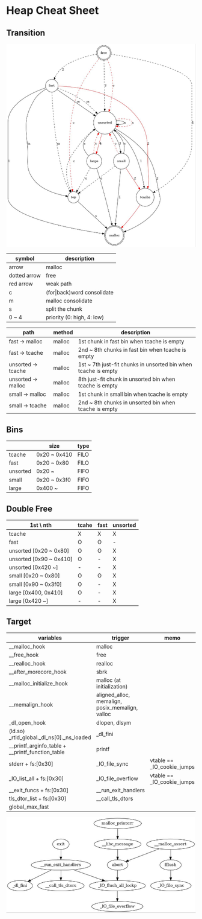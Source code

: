 # Heap Cheat Sheet

## Transition
![heap_trans](./heap_trans.jpg)

| symbol       | description                 |
| ------------ | --------------------------- |
| arrow        | malloc                      |
| dotted arrow | free                        |
| red arrow    | weak path                   |
| c            | (for\|back)word consolidate |
| m            | malloc consolidate          |
| s            | split the chunk             |
| 0 ~ 4        | priority (0: high, 4: low)  |

| path                   | method | description                                                    |
| ---------------------- | ------ | -------------------------------------------------------------- |
| fast &rarr; malloc     | malloc | 1st chunk in fast bin when tcache is empty                     |
| fast &rarr; tcache     | malloc | 2nd ~ 8th chunks in fast bin when tcache is empty              |
| unsorted &rarr; tcache | malloc | 1st ~ 7th just-fit chunks in unsorted bin when tcache is empty |
| unsorted &rarr; malloc | malloc | 8th just-fit chunk in unsorted bin when tcache is empty        |
| small &rarr; malloc    | malloc | 1st chunk in small bin when tcache is empty                    |
| small &rarr; tcache    | malloc | 2nd ~ 8th chunks in unsorted bin when tcache is empty          |

## Bins
|          | size         | type |
| -------- | ------------ | ---- |
| tcache   | 0x20 ~ 0x410 | FILO |
| fast     | 0x20 ~ 0x80  | FILO |
| unsorted | 0x20 ~       | FIFO |
| small    | 0x20 ~ 0x3f0 | FIFO |
| large    | 0x400 ~      | FIFO |

## Double Free
| 1st \ nth               | tcahe | fast | unsorted |
| ----------------------- | ----- | ---- | -------- |
| tcache                  | X     | X    | X        |
| fast                    | O     | O    | -        |
| unsorted [0x20 ~ 0x80]  | O     | O    | X        |
| unsorted [0x90 ~ 0x410] | O     | -    | X        |
| unsorted [0x420 ~]      | -     | -    | X        |
| small [0x20 ~ 0x80]     | O     | O    | X        |
| small [0x90 ~ 0x3f0]    | O     | -    | X        |
| large [0x400, 0x410]    | O     | -    | X        |
| large [0x420 ~]         | -     | -    | X        |

## Target
| variables                                        | trigger                                         | memo                       |
| ------------------------------------------------ | ----------------------------------------------- | -------------------------- |
| __malloc_hook                                    | malloc                                          |                            |
| __free_hook                                      | free                                            |                            |
| __realloc_hook                                   | realloc                                         |                            |
| __after_morecore_hook                            | sbrk                                            |                            |
| __malloc_initialize_hook                         | malloc (at initialization)                      |                            |
| __memalign_hook                                  | aligned_alloc, memalign, posix_memalign, valloc |                            |
| _dl_open_hook                                    | dlopen, dlsym                                   |                            |
| (ld.so) _rtld_global._dl_ns[0]._ns_loaded        | _dl_fini                                        |                            |
| __printf_arginfo_table + __printf_function_table | printf                                          |                            |
| stderr + fs:[0x30]                               | _IO_file_sync                                   | vtable == _IO_cookie_jumps |
| _IO_list_all + fs:[0x30]                         | _IO_file_overflow                               | vtable == _IO_cookie_jumps |
| __exit_funcs + fs:[0x30]                         | __run_exit_handlers                             |                            |
| tls_dtor_list + fs:[0x30]                        | __call_tls_dtors                                |                            |
| global_max_fast                                  |                                                 |                            |

![terminate](./terminate.jpg)
